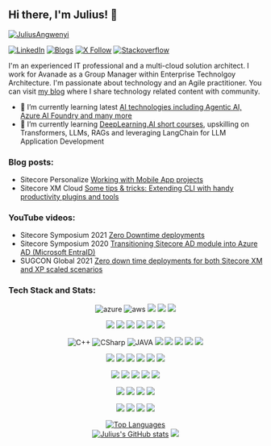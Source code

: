 ## Hi there, I'm Julius! 👋

</p>
    <a href="https://github.com/bethanyjep">
        <img src="https://github-profile-summary-cards.vercel.app/api/cards/profile-details?username=JuliusAngwenyi&theme=radical" alt="JuliusAngwenyi"/>
    </a>
</p>

 [![LinkedIn](https://img.shields.io/badge/linkedin-0077B5.svg?style=for-the-badge&logo=LinkedIn&logoColor=white)](https://www.linkedin.com/in/jangwenyi/)
 [![Blogs](https://img.shields.io/badge/wordpress-00749C.svg?style=for-the-badge&logo=wordpress&logoColor=white)](https://360agileweb.dev/)
 [![X Follow](https://img.shields.io/badge/twitter-000000.svg?style=for-the-badge&logo=x&logoColor=white)](https://x.com/360AgileWeb)
 [![Stackoverflow](https://img.shields.io/badge/Stack_Overflow-FE7A16?style=for-the-badge&logo=stack-overflow&logoColor=white)](https://stackoverflow.com/users/13370/julius-a)
 
I'm an experienced IT professional and a multi-cloud solution architect. I work for Avanade as a Group Manager within Enterprise Technolgoy Architecture.  I'm passionate about technology and an Agile practitioner. You can visit [my blog](https://360agileweb.dev/) where I share technology related content with community.

- 🌱 I’m currently learning latest [AI technologies including Agentic AI, Azure AI Foundry and many more](https://ai.azure.com/)
- 🌱 I’m currently learning [DeepLearning.AI short courses](https://www.deeplearning.ai/courses/), upskilling on Transformers, LLMs, RAGs and leveraging LangChain for LLM Application Development

### Blog posts:

- Sitecore Personalize [Working with Mobile App projects](https://360agileweb.dev/2023/02/01/sitecore-personalize-and-mobile-app-projects-series/)
- Sitecore XM Cloud [Some tips & tricks: Extending CLI with handy productivity plugins and tools](https://360agileweb.dev/2025/03/31/xm-cloud-tips-tricks-extending-cli-with-handy-productivity-plugins-and-tools/)

### YouTube videos:
- Sitecore Symposium 2021 [Zero Downtime deployments](https://youtu.be/X139DtxzWTs?feature=shared)
- Sitecore Symposium 2020 [Transitioning Sitecore AD module into Azure AD (Microsoft EntraID)](https://youtu.be/JnsR6f7_d18?feature=shared)
- SUGCON Global 2021 [Zero down time deployments for both Sitecore XM and XP scaled scenarios](https://youtu.be/qm8YoN0aYVo?si=9X0MAj46GdVn78hg)
### Tech Stack and Stats:
<div align="center">
 <p><img src="https://img.shields.io/badge/microsoft_azure-%2300599C.svg?style=for-the-badge&logo=azure&logoColor=white" alt="azure"> <img src="https://img.shields.io/badge/AWS-ED8B00?style=for-the-badge&logo=aws&logoColor=white" alt="aws"> <img src="https://img.shields.io/badge/Confluent-4169E1.svg?style=for-the-badge&logo=Confluent&logoColor=white"> <img src="https://img.shields.io/badge/Netlify-00C7B7?style=for-the-badge&logo=netlify&logoColor=white"> <img src="https://img.shields.io/badge/Vercel-000000?style=for-the-badge&logo=vercel&logoColor=white"> </p>
<p>  <img src="https://img.shields.io/badge/Visual_Studio-5C2D91?style=for-the-badge&logo=visual%20studio&logoColor=white"> <img src="https://img.shields.io/badge/VSCode-0078D4?style=for-the-badge&logo=visual%20studio%20code&logoColor=white"> <img src="https://img.shields.io/badge/Git-F05032.svg?style=for-the-badge&logo=Git&logoColor=white"> <img src="https://img.shields.io/badge/Docker-2496ED.svg?style=for-the-badge&logo=Docker&logoColor=white"> <img src="https://img.shields.io/badge/Notepad++-90E59A.svg?style=for-the-badge&logo=notepad%2B%2B&logoColor=black"> <img src="https://img.shields.io/badge/windows%20terminal-4D4D4D?style=for-the-badge&logo=windows%20terminal&logoColor=white"> </p>

 <p><img src="https://img.shields.io/badge/C%2B%2B-00599C?style=for-the-badge&logo=c%2B%2B&logoColor=white" alt="C++"> <img src="https://img.shields.io/badge/c%23-%23239120.svg?style=for-the-badge&logo=c-sharp&logoColor=white" alt="CSharp"> <img src="https://img.shields.io/badge/Java-ED8B00?style=for-the-badge&logo=java&logoColor=white" alt="JAVA"> <img src="https://img.shields.io/badge/JavaScript-F7DF1E.svg?style=for-the-badge&logo=JavaScript&logoColor=black"> <img src="https://img.shields.io/badge/TypeScript-007ACC?style=for-the-badge&logo=typescript&logoColor=white"> <img src="https://img.shields.io/badge/json-5E5C5C?style=for-the-badge&logo=json&logoColor=white"> <img src="https://img.shields.io/badge/HTML5-E34F26.svg?style=for-the-badge&logo=HTML5&logoColor=white"> <img src="https://img.shields.io/badge/CSS3-1572B6.svg?style=for-the-badge&logo=CSS3&logoColor=white">   </p>

<p><img src="https://img.shields.io/badge/Tailwind%20CSS-06B6D4.svg?style=for-the-badge&logo=Tailwind-CSS&logoColor=white"> <img src="https://img.shields.io/badge/Bootstrap-7952B3.svg?style=for-the-badge&logo=Bootstrap&logoColor=white"> <img src="https://img.shields.io/badge/Vite-B73BFE?style=for-the-badge&logo=vite&logoColor=FFD62E"> <img src="https://img.shields.io/badge/React-61DAFB.svg?style=for-the-badge&logo=React&logoColor=black"> <img src="https://img.shields.io/badge/Angular-0F0F11.svg?style=for-the-badge&logo=Angular&logoColor=white"> <img src="https://img.shields.io/badge/next%20js-000000?style=for-the-badge&logo=nextdotjs&logoColor=white"> </p>

<p><img src="https://img.shields.io/badge/.NET-512BD4.svg?style=for-the-badge&logo=dotnet&logoColor=white"> <img src="https://img.shields.io/badge/Node.js-5FA04E.svg?style=for-the-badge&logo=nodedotjs&logoColor=white"> <img src="https://img.shields.io/badge/FastAPI-009688.svg?style=for-the-badge&logo=FastAPI&logoColor=white"> <img src="https://img.shields.io/badge/kubernetes-326ce5.svg?&style=for-the-badge&logo=kubernetes&logoColor=white"> <img src="https://img.shields.io/badge/GraphQl-E10098?style=for-the-badge&logo=graphql&logoColor=white">  </p>

<p><img src= "https://img.shields.io/badge/Power%20BI-F2C811.svg?style=for-the-badge&logo=Power-BI&logoColor=black"> <img src="https://img.shields.io/badge/Microsoft%20SQL%20Server-CC2927.svg?style=for-the-badge&logo=Microsoft-SQL-Server&logoColor=white"> <img src="https://img.shields.io/badge/PostgreSQL-4169E1.svg?style=for-the-badge&logo=PostgreSQL&logoColor=white"> <img src="https://img.shields.io/badge/MongoDB-47A248.svg?style=for-the-badge&logo=MongoDB&logoColor=white">  </p>

<p><img src="https://img.shields.io/badge/Python-FFD43B?style=for-the-badge&logo=python&logoColor=blue"> <img src="https://img.shields.io/badge/github%20copilot-000000?style=for-the-badge&logo=githubcopilot&logoColor=white"> <img src="https://img.shields.io/badge/ChatGPT-74aa9c?style=for-the-badge&logo=openai&logoColor=white"> <img src="https://img.shields.io/badge/langchain-1C3C3C?style=for-the-badge&logo=langchain&logoColor=white" </p>
</div> 

  <div align="center">
      	<a href="https://github.com/JuliusAngwenyi" align="left"><img src="https://github-readme-stats.vercel.app/api/top-langs/?username=JuliusAngwenyi&langs_count=10&title_color=0891b2&text_color=ffffff&icon_color=0891b2&bg_color=1c1917&hide_border=true&locale=en&custom_title=Top%20%Languages" alt="Top Languages" /></a>
  </br>
      <a href="http://www.github.com/JuliusAngwenyi"><img src="https://github-readme-stats.vercel.app/api?username=JuliusAngwenyi&show_icons=true&hide=&count_private=true&title_color=0891b2&text_color=ffffff&icon_color=0891b2&bg_color=1c1917&hide_border=true&show_icons=true" alt="Julius's GitHub stats" /></a>
      <a href="http://www.github.com/JuliusAngwenyi"><img src="https://github-readme-streak-stats.herokuapp.com/?user=JuliusAngwenyi&stroke=ffffff&background=1c1917&ring=0891b2&fire=0891b2&currStreakNum=ffffff&currStreakLabel=0891b2&sideNums=ffffff&sideLabels=ffffff&dates=ffffff&hide_border=true" /></a>

  </div>
